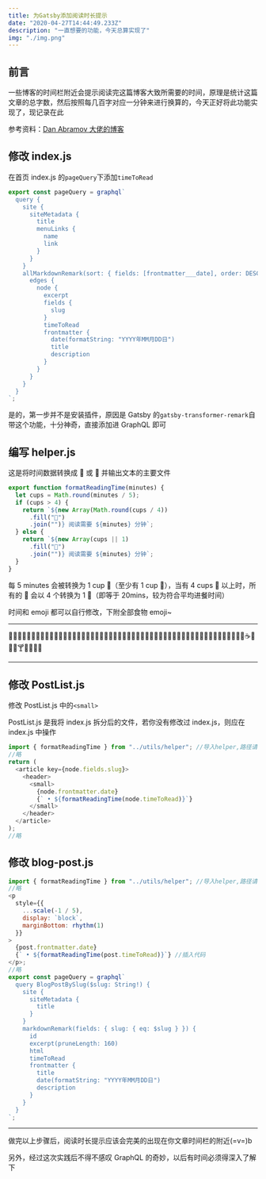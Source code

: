 ```yaml
---
title: 为Gatsby添加阅读时长提示
date: "2020-04-27T14:44:49.233Z"
description: "一直想要的功能，今天总算实现了"
img: "./img.png"
---
```


## 前言

一些博客的时间栏附近会提示阅读完这篇博客大致所需要的时间，原理是统计这篇文章的总字数，然后按照每几百字对应一分钟来进行换算的，今天正好将此功能实现了，现记录在此

参考资料：[Dan Abramov 大佬的博客](https://overreacted.io/)

## 修改 index.js

在首页 index.js 的`pageQuery`下添加`timeToRead`

```js
export const pageQuery = graphql`
  query {
    site {
      siteMetadata {
        title
        menuLinks {
          name
          link
        }
      }
    }
    allMarkdownRemark(sort: { fields: [frontmatter___date], order: DESC }) {
      edges {
        node {
          excerpt
          fields {
            slug
          }
          timeToRead
          frontmatter {
            date(formatString: "YYYY年MM月DD日")
            title
            description
          }
        }
      }
    }
  }
`;
```

是的，第一步并不是安装插件，原因是 Gatsby 的`gatsby-transformer-remark`自带这个功能，十分神奇，直接添加进 GraphQL 即可

## 编写 helper.js

这是将时间数据转换成 🍵 或 🍚 并输出文本的主要文件

```js
export function formatReadingTime(minutes) {
  let cups = Math.round(minutes / 5);
  if (cups > 4) {
    return `${new Array(Math.round(cups / 4))
      .fill("🍚")
      .join("")} 阅读需要 ${minutes} 分钟`;
  } else {
    return `${new Array(cups || 1)
      .fill("🍵")
      .join("")} 阅读需要 ${minutes} 分钟`;
  }
}
```

每 5 minutes 会被转换为 1 cup 🍵（至少有 1 cup 🍵），当有 4 cups 🍵 以上时，所有的 🍵 会以 4 个转换为 1 🍚（即等于 20mins，较为符合平均进餐时间）

时间和 emoji 都可以自行修改，下附全部食物 emoji~

---

🍇🍈🍉🍊🍋🍌🍍🍎🍏🍐🍑🍒🍓🍅🍆🌽🍄🌰🍞🍖🍗🍔🍟🍕🍳🍲🍱🍘🍙🍚🍛🍜🍝🍠🍢🍣🍤🍥🍡🍦🍧🍨🍩🍪🎂🍰🍫🍬🍭🍮🍯🍼☕🍵🍶🍷🍸🍹🍺🍻🍴

---

## 修改 PostList.js

修改 PostList.js 中的`<small>`

PostList.js 是我将 index.js 拆分后的文件，若你没有修改过 index.js，则应在 index.js 中操作

```js
import { formatReadingTime } from "../utils/helper"; //导入helper,路径请自行修改
//略
return (
  <article key={node.fields.slug}>
    <header>
      <small>
        {node.frontmatter.date}
        {` • ${formatReadingTime(node.timeToRead)}`}
      </small>
    </header>
  </article>
);
//略
```

## 修改 blog-post.js

```js
import { formatReadingTime } from "../utils/helper"; //导入helper,路径请自行修改
//略
<p
  style={{
    ...scale(-1 / 5),
    display: `block`,
    marginBottom: rhythm(1)
  }}
>
  {post.frontmatter.date}
  {` • ${formatReadingTime(post.timeToRead)}`} //插入代码
</p>;
//略
export const pageQuery = graphql`
  query BlogPostBySlug($slug: String!) {
    site {
      siteMetadata {
        title
      }
    }
    markdownRemark(fields: { slug: { eq: $slug } }) {
      id
      excerpt(pruneLength: 160)
      html
      timeToRead
      frontmatter {
        title
        date(formatString: "YYYY年MM月DD日")
        description
      }
    }
  }
`;
```

---

做完以上步骤后，阅读时长提示应该会完美的出现在你文章时间栏的附近(=v=)b

另外，经过这次实践后不得不感叹 GraphQL 的奇妙，以后有时间必须得深入了解下
